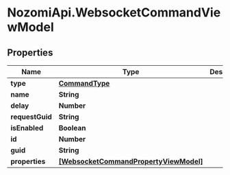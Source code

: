 # NozomiApi.WebsocketCommandViewModel

## Properties
Name | Type | Description | Notes
------------ | ------------- | ------------- | -------------
**type** | [**CommandType**](CommandType.md) |  | [optional] 
**name** | **String** |  | [optional] 
**delay** | **Number** |  | [optional] 
**requestGuid** | **String** |  | [optional] 
**isEnabled** | **Boolean** |  | [optional] 
**id** | **Number** |  | [optional] 
**guid** | **String** |  | [optional] 
**properties** | [**[WebsocketCommandPropertyViewModel]**](WebsocketCommandPropertyViewModel.md) |  | [optional] 

